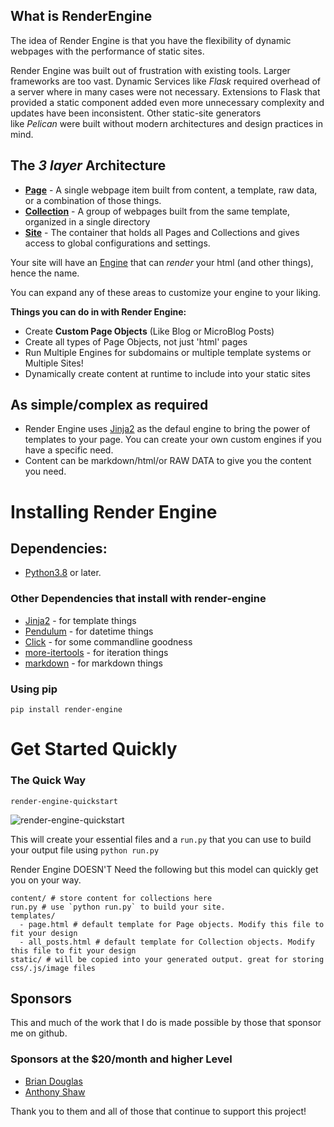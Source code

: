 ## What is RenderEngine

The idea of Render Engine is that you have the flexibility of dynamic webpages with the performance of static sites.

Render Engine was built out of frustration with existing tools.
Larger frameworks are too vast.
Dynamic Services like _Flask_ required overhead of a server where in many cases were not necessary.
Extensions to Flask that provided a static component added even more unnecessary complexity and updates have been inconsistent.
Other static-site generators like _Pelican_ were built without modern architectures and design practices in mind.

## The _3 layer_ Architecture 

* **[Page](render_engine/page.html)** - A single webpage item built from content, a template, raw data, or a combination of those things.
* **[Collection](render_engine/collection.html)** - A group of webpages built from the same template, organized in a single directory
* **[Site](render_engine/site.html)** - The container that holds all Pages and Collections and gives access to global configurations and settings.

Your site will have an [Engine](render_engine/engine.html) that can _render_ your html (and other things), hence the name.

You can expand any of these areas to customize your engine to your liking.

**Things you can do in with Render Engine:**

- Create **Custom Page Objects** (Like Blog or MicroBlog Posts)
- Create all types of Page Objects, not just 'html' pages
- Run Multiple Engines for subdomains or multiple template systems or Multiple Sites!
- Dynamically create content at runtime to include into your static sites

## As simple/complex as required

- Render Engine uses [Jinja2] as the defaul engine to bring the power of templates to your page. You can create your own custom engines if you have a specific need.
- Content can be markdown/html/or RAW DATA to give you the content you need.

# Installing Render Engine

## Dependencies:
- [Python3.8](https://python.org) or later.

### Other Dependencies that install with render-engine
- [Jinja2] - for template things
- [Pendulum] - for datetime things
- [Click] - for some commandline goodness
- [more-itertools] - for iteration things
- [markdown] - for markdown things

### Using pip
`pip install render-engine`

# Get Started Quickly

### The Quick Way

`render-engine-quickstart`

![render-engine-quickstart](https://s3-us-west-2.amazonaws.com/kjaymiller/images/Render%20Engine%20Quickstart.gif)

This will create your essential files and a `run.py` that you can use to build
your output file using `python run.py`

Render Engine DOESN'T Need the following but this model can quickly get you on your way.

```
content/ # store content for collections here
run.py # use `python run.py` to build your site.
templates/
  - page.html # default template for Page objects. Modify this file to fit your design
  - all_posts.html # default template for Collection objects. Modify this file to fit your design
static/ # will be copied into your generated output. great for storing css/.js/image files
```

## Sponsors
This and much of the work that I do is made possible by those that sponsor me
on github. 

### Sponsors at the $20/month and higher Level
- [Brian Douglas](https://github.com/bdougie)
- [Anthony Shaw](https://github.com/tonybaloney)

Thank you to them and all of those that continue to support this project!

[Jinja2]: https://jinja.palletsprojects.com/en/latest
[Pendulum]: https://pendulum.eustace.io
[Click]: https://click.palletsprojects.com/en/latest
[more-itertools]: https://more-itertools.readthedocs.io/en/stable/
[markdown]: https://python-markdown.github.io

